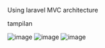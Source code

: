 Using laravel MVC architecture

tampilan

![image](https://github.com/thossb/PBKK-Form-LTMPT/assets/90438426/9b2874d0-4775-4b93-9055-54d6ea716a8f)
![image](https://github.com/thossb/PBKK-Form-LTMPT/assets/90438426/d275e879-47fa-42c8-a22c-0463d4f6fd33)
![image](https://github.com/thossb/PBKK-Form-LTMPT/assets/90438426/b05d6e76-cb2b-4f6c-a4f2-780858643a42)
